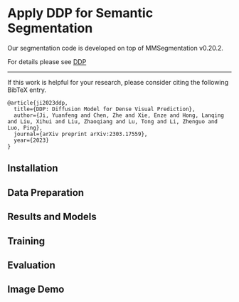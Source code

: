 # Apply DDP for Semantic Segmentation

Our segmentation code is developed on top of MMSegmentation v0.20.2.

For details please see [DDP](https://arxiv.org/abs/2303.17559)

---

If this work is helpful for your research, please consider citing the following BibTeX entry.
```
@article{ji2023ddp,
  title={DDP: Diffusion Model for Dense Visual Prediction},
  author={Ji, Yuanfeng and Chen, Zhe and Xie, Enze and Hong, Lanqing and Liu, Xihui and Liu, Zhaoqiang and Lu, Tong and Li, Zhenguo and Luo, Ping},
  journal={arXiv preprint arXiv:2303.17559},
  year={2023}
}
```

## Installation

## Data Preparation

## Results and Models

## Training

## Evaluation

## Image Demo



